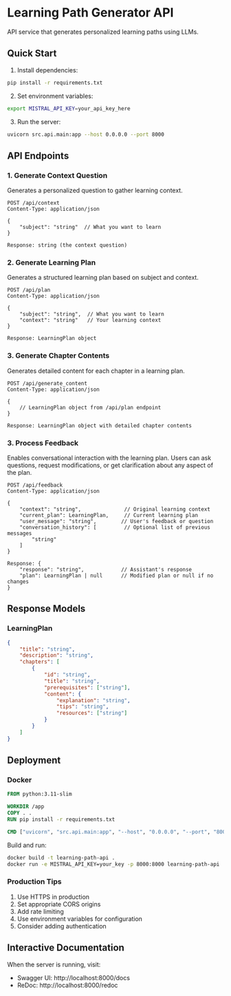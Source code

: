 # Learning Path Generator API

API service that generates personalized learning paths using LLMs.

## Quick Start

1. Install dependencies:
```bash
pip install -r requirements.txt
```

2. Set environment variables:
```bash
export MISTRAL_API_KEY=your_api_key_here
```

3. Run the server:
```bash
uvicorn src.api.main:app --host 0.0.0.0 --port 8000
```

## API Endpoints

### 1. Generate Context Question
Generates a personalized question to gather learning context.

```http
POST /api/context
Content-Type: application/json

{
    "subject": "string"  // What you want to learn
}

Response: string (the context question)
```

### 2. Generate Learning Plan
Generates a structured learning plan based on subject and context.

```http
POST /api/plan
Content-Type: application/json

{
    "subject": "string",  // What you want to learn
    "context": "string"   // Your learning context
}

Response: LearningPlan object
```

### 3. Generate Chapter Contents
Generates detailed content for each chapter in a learning plan.

```http
POST /api/generate_content
Content-Type: application/json

{
    // LearningPlan object from /api/plan endpoint
}

Response: LearningPlan object with detailed chapter contents
```

### 3. Process Feedback
Enables conversational interaction with the learning plan. Users can ask questions, request modifications, or get clarification about any aspect of the plan.

```http
POST /api/feedback
Content-Type: application/json

{
    "context": "string",              // Original learning context
    "current_plan": LearningPlan,     // Current learning plan
    "user_message": "string",        // User's feedback or question
    "conversation_history": [         // Optional list of previous messages
        "string"
    ]
}

Response: {
    "response": "string",            // Assistant's response
    "plan": LearningPlan | null      // Modified plan or null if no changes
}
```

## Response Models

### LearningPlan
```json
{
    "title": "string",
    "description": "string",
    "chapters": [
        {
            "id": "string",
            "title": "string",
            "prerequisites": ["string"],
            "content": {
                "explanation": "string",
                "tips": "string",
                "resources": ["string"]
            }
        }
    ]
}
```

## Deployment

### Docker
```dockerfile
FROM python:3.11-slim

WORKDIR /app
COPY . .
RUN pip install -r requirements.txt

CMD ["uvicorn", "src.api.main:app", "--host", "0.0.0.0", "--port", "8000"]
```

Build and run:
```bash
docker build -t learning-path-api .
docker run -e MISTRAL_API_KEY=your_key -p 8000:8000 learning-path-api
```

### Production Tips
1. Use HTTPS in production
2. Set appropriate CORS origins
3. Add rate limiting
4. Use environment variables for configuration
5. Consider adding authentication

## Interactive Documentation
When the server is running, visit:
- Swagger UI: http://localhost:8000/docs
- ReDoc: http://localhost:8000/redoc
